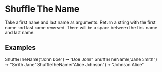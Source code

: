 # Shuffle The Name

Take a first name and last name as arguments.
Return a string with the first name and last name reversed.
There will be a space between the first name and last name.

## Examples

ShuffleTheName("John Doe") ➞ "Doe John"
ShuffleTheName("Jane Smith") ➞ "Smith Jane"
ShuffleTheName("Alice Johnson") ➞ "Johnson Alice"
